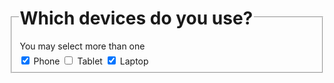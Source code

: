 <form>
    <fieldset class="au-fieldset">
        <legend class="au-fieldset__legend">
            <h1>Which devices do you use?</h1>
            <span class="au-hint-text">You may select more than one</span>
        </legend>
        <label class="au-control-input au-control-input--block">
            <input class="au-control-input__input" type="checkbox" name="checkbox-ex" checked>
            <span class="au-control-input__text">Phone</span>
        </label>
        <label class="au-control-input au-control-input--block">
            <input class="au-control-input__input" type="checkbox" name="checkbox-ex">
            <span class="au-control-input__text">Tablet</span>
        </label>
        <label class="au-control-input au-control-input--block">
            <input class="au-control-input__input" type="checkbox" name="checkbox-ex" checked>
            <span class="au-control-input__text">Laptop</span>
        </label>
    </fieldset>
</form>